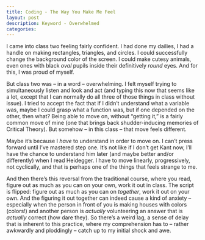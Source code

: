 ```yaml
---
title: Coding - The Way You Make Me Feel
layout: post
description: Keyword - Overwhelmed
categories: 
---
```

I came into class two feeling fairly confident. I had done my dailies, I had a handle on making rectangles, triangles, and circles. I could successfully change the background color of the screen. I could make cutesy animals, even ones with black *oval* pupils inside their definitively *round* eyes. And for this, I was proud of myself.

But class two was – in a word – overwhelming. I felt myself trying to simultaneously listen and look and act (and typing this now that seems like a lot, except that I can normally do all three of those things in class without issue). I tried to accept the fact that if I didn’t understand what a variable was, maybe I could grasp what a function was, but if one depended on the other, then what? Being able to move on, without “getting it,” is a fairly common move of mine (one that brings back shudder-inducing memories of Critical Theory). But somehow – in this class – that move feels different. 

Maybe it’s because I *have* to understand in order to move on. I can’t press forward until I’ve mastered step one. It’s not like if I don’t get Kant now, I’ll have the chance to understand him later (and maybe better and/or differently) when I read Heidegger. I have to move linearly, progressively, not cyclically, and that is perhaps one of the things that feels strange to me.

And then there’s this reversal from the traditional course, where you read, figure out as much as you can on your own, work it out in class. The script is flipped: figure out as much as you can on *together*, work it out on your own. And the figuring it out together can indeed cause a kind of anxiety – especially when the person in front of you is making houses with colors (colors!) and another person is *actually* volunteering an answer that is *actually* correct (how dare they). So there’s a weird lag, a sense of delay that is inherent to this practice, where my comprehension has to – rather awkwardly and ploddingly – catch up to my initial shock and awe. 
